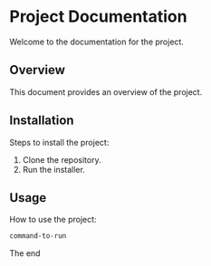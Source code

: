 <!-- Space: OC -->
<!-- Parent: Testing Mark -->
<!-- Title: Test -->
<!-- Include: disclaimer.md -->


# Project Documentation

Welcome to the documentation for the project.

## Overview

This document provides an overview of the project.

## Installation

Steps to install the project:

1. Clone the repository.
2. Run the installer.

## Usage

How to use the project:

```bash
command-to-run
```
The end
